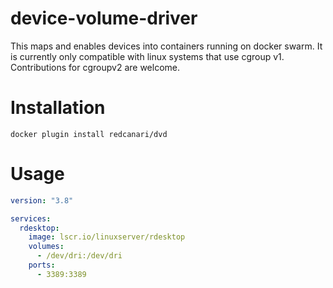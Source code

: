 # device-volume-driver

This maps and enables devices into containers running on docker swarm. It is currently only compatible with linux systems that use cgroup v1. Contributions
for cgroupv2 are welcome.

# Installation

`docker plugin install redcanari/dvd`

# Usage

```yaml
version: "3.8"

services:
  rdesktop:
    image: lscr.io/linuxserver/rdesktop
    volumes:
      - /dev/dri:/dev/dri
    ports:
      - 3389:3389

```

